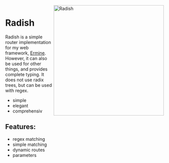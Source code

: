 <img src="https://cdn.discordapp.com/attachments/857979752991031296/943164374510600284/radish3.svg" alt="Radish" align="right" style="width: 350px;"/>
<h1>Radish </h1>

<p>Radish is a simple router implementation for my web framework, <a href="https://github.com/cheetahbyte/ermine">Ermine</a>. However, it can also be used for other things, and provides complete typing. It does not use radix trees, but can be used with regex.</p>


- simple
- elegant
- comprehensiv


## Features: 
- regex matching
- simple matching
- dynamic routes
- parameters
